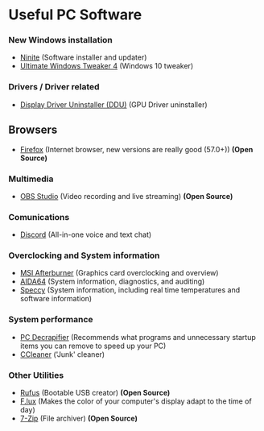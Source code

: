 # Useful PC Software

### New Windows installation

* [Ninite](https://ninite.com/) (Software installer and updater)
* [Ultimate Windows Tweaker 4](http://www.thewindowsclub.com/ultimate-windows-tweaker-4-windows-10) (Windows 10 tweaker)


### Drivers / Driver related

* [Display Driver Uninstaller (DDU)](https://www.wagnardsoft.com/) (GPU Driver uninstaller)

## Browsers

* [Firefox](https://www.mozilla.org/en-US/firefox/new/) (Internet browser, new versions are really good (57.0+)) **(Open Source)**

### Multimedia

* [OBS Studio](https://obsproject.com/) (Video recording and live streaming) **(Open Source)**

### Comunications

* [Discord](https://discordapp.com/download) (All-in-one voice and text chat)

### Overclocking and System information

* [MSI Afterburner](https://msi.com/page/afterburner) (Graphics card overclocking and overview)
* [AIDA64](https://www.aida64.com/downloads) (System information, diagnostics, and auditing)
* [Speccy](https://www.piriform.com/speccy/download) (System information, including real time temperatures and software information)

### System performance

* [PC Decrapifier](https://www.pcdecrapifier.com/download) (Recommends what programs and unnecessary startup items you can remove to speed up your PC)
* [CCleaner](https://www.piriform.com/ccleaner/download) ('Junk' cleaner)

### Other Utilities

* [Rufus](http://rufus.akeo.ie/?locale=en_US) (Bootable USB creator) **(Open Source)**
* [F.lux](https://justgetflux.com/) (Makes the color of your computer's display adapt to the time of day)
* [7-Zip](http://www.7-zip.org/download.html) (File archiver) **(Open Source)**
